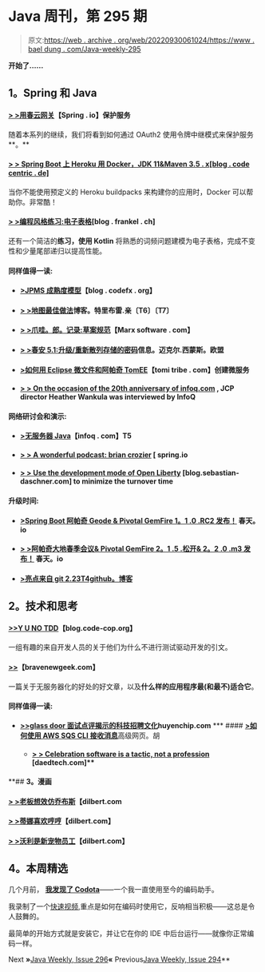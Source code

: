 # Java 周刊，第 295 期

> 原文:[https://web . archive . org/web/20220930061024/https://www . bael dung . com/Java-weekly-295](https://web.archive.org/web/20220930061024/https://www.baeldung.com/java-weekly-295)

**开始了……**

## **1。Spring 和 Java**

#### [**> >用春云网关**](https://web.archive.org/web/20220523232858/https://spring.io/blog/2019/08/16/securing-services-with-spring-cloud-gateway)【Spring . io】保护服务

随着本系列的继续，我们将看到如何通过 OAuth2 使用令牌中继模式来保护服务**。**

#### [**> > Spring Boot 上 Heroku 用 Docker，JDK 11&Maven 3.5 . x**[blog . code centric . de]](https://web.archive.org/web/20220523232858/https://blog.codecentric.de/en/2019/08/spring-boot-heroku-docker-jdk11/)

当你不能使用预定义的 Heroku buildpacks 来构建你的应用时，Docker 可以帮助你。非常酷！

#### [**> >编程风格练习:电子表格**](https://web.archive.org/web/20220523232858/https://blog.frankel.ch/exercises-programming-style/15/)[blog . frankel . ch]

还有一个简洁的**练习，使用 Kotlin** 将熟悉的词频问题建模为电子表格，完成不变性和少量尾部递归以提高性能。

#### **同样值得一读:**

*   #### [**>JPMS 成熟度模型**](https://web.archive.org/web/20220523232858/https://blog.codefx.org/java/the-jpms-maturity-model/)【blog . codefx . org】

*   #### [**> >地图最佳做法**](https://web.archive.org/web/20220523232858/http://blog.tremblay.pro/2019/08/map.html)博客。特里布雷.亲〔T6〕〔T7〕

*   #### [**> >爪哇。郎。记录:草案规范**](https://web.archive.org/web/20220523232858/https://marxsoftware.blogspot.com/2019/08/java-record-draft-specification.html)【Marx software . com】

*   #### [**> >春安 5.1:升级/重新散列存储的密码**](https://web.archive.org/web/20220523232858/https://info.michael-simons.eu/2019/08/15/spring-security-5-1-upgrade-rehash-stored-passwords/)信息。迈克尔.西蒙斯。欧盟

*   #### [**>如何用 Eclipse 微文件和阿帕奇 TomEE**](https://web.archive.org/web/20220523232858/https://www.tomitribe.com/blog/how-to-create-a-microservice-with-eclipse-microprofile-and-apache-tomee/)【tomi tribe . com】创建微服务

*   #### [**> > On the occasion of the 20th anniversary of infoq.com**](https://web.archive.org/web/20220523232858/https://www.infoq.com/news/2019/08/jcp-20th-anniversary/?utm_campaign=infoq_content&utm_source=infoq&utm_medium=feed&utm_term=Java) , JCP director Heather Wankula was interviewed by InfoQ

#### **网络研讨会和演示:**

*   #### [**>无服务器 Java**](https://web.archive.org/web/20220523232858/https://www.infoq.com/presentations/serverless-java-sao-paulo-2019/)【infoq . com】T5

*   #### [**> > A wonderful podcast: brian crozier**](https://web.archive.org/web/20220523232858/https://spring.io/blog/2019/08/16/a-bootiful-podcast-brian-clozel) [ spring.io

*   #### [**> > Use the development mode of Open Liberty**](https://web.archive.org/web/20220523232858/https://blog.sebastian-daschner.com/entries/openliberty-plugin-dev-mode) [blog.sebastian-daschner.com] to minimize the turnover time

#### **升级时间:**

*   #### [**>Spring Boot 阿帕奇 Geode & Pivotal GemFire 1。1 .0 .RC2 发布！**](https://web.archive.org/web/20220523232858/https://spring.io/blog/2019/08/14/spring-boot-for-apache-geode-pivotal-gemfire-1-1-0-rc2-released) 春天。io

*   #### [**> >阿帕奇大地春季会议& Pivotal GemFire 2。1 .5 .松开& 2。2 .0 .m3 发布！**](https://web.archive.org/web/20220523232858/https://spring.io/blog/2019/08/14/spring-session-for-apache-geode-pivotal-gemfire-2-1-5-release-2-2-0-m3-available) 春天。io

*   #### [**>亮点来自 git 2.23**T4github。博客](https://web.archive.org/web/20220523232858/https://github.blog/2019-08-16-highlights-from-git-2-23/)

## **2。技术和思考**

#### [**>>Y U NO TDD**](https://web.archive.org/web/20220523232858/http://blog.code-cop.org/2019/08/y-u-no-tdd.html)【blog.code-cop.org】

一组有趣的来自开发人员的关于他们为什么不进行测试驱动开发的引文。

#### [**>>**](https://web.archive.org/web/20220523232858/https://bravenewgeek.com/serverless-on-gcp/)【bravenewgeek.com】

一篇关于无服务器化的好处的好文章，以及**什么样的应用程序最(和最不)适合它**。

#### **同样值得一读:**

*   [**>>glass door 面试点评揭示的科技招聘文化**](https://web.archive.org/web/20220523232858/https://huyenchip.com/2019/08/21/glassdoor-interview-reviews-tech-hiring-cultures.html)**huyenchip.com**
***   #### [**>如何使用 AWS SQS CLI 接收消息**](https://web.archive.org/web/20220523232858/https://advancedweb.hu/2019/08/20/sqs_cli/)高级网页。胡

    *   #### [**> > Celebration software is a tactic, not a profession**](https://web.archive.org/web/20220523232858/https://daedtech.com/celebrating-software-as-a-tactic-not-a-profession/) [daedtech.com]** 

 **## **3。漫画**

#### [**> >老板想效仿乔布斯**](https://web.archive.org/web/20220523232858/https://dilbert.com/strip/2019-08-17)【dilbert.com

#### [**> >蒂娜喜欢哼哼**](https://web.archive.org/web/20220523232858/https://dilbert.com/strip/2019-08-18)【dilbert.com】

#### [**> >沃利是新宠物员工**](https://web.archive.org/web/20220523232858/https://dilbert.com/strip/2019-08-19)【dilbert.com】

## **4。本周精选**

几个月前， **[我发现了 Codota](/web/20220523232858/https://www.baeldung.com/codota-article)**——一个我一直使用至今的编码助手。

我录制了一个[快速视频](https://web.archive.org/web/20220523232858/https://youtu.be/T_wTs95wsl4),重点是如何在编码时使用它，反响相当积极——这总是令人鼓舞的。

最简单的开始方式就是安装它，并让它在你的 IDE 中后台运行——就像你正常编码一样。

Next **»**[Java Weekly, Issue 296](/web/20220523232858/https://www.baeldung.com/java-weekly-296)**«** Previous[Java Weekly, Issue 294](/web/20220523232858/https://www.baeldung.com/java-weekly-294)**